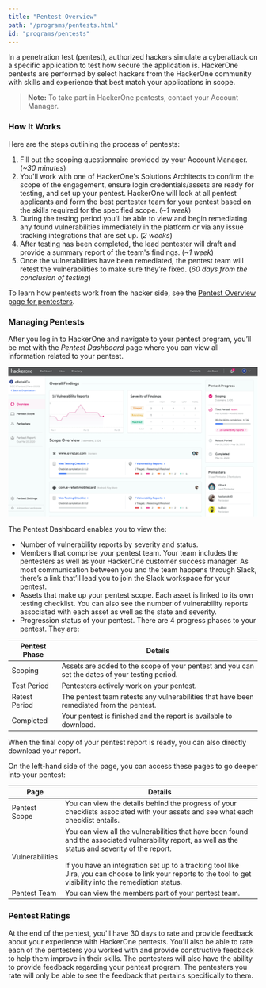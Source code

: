 ```yaml
---
title: "Pentest Overview"
path: "/programs/pentests.html"
id: "programs/pentests"
---
```


In a penetration test (pentest), authorized hackers simulate a cyberattack on a specific application to test how secure the application is. HackerOne pentests are performed by select hackers from the HackerOne community with skills and experience that best match your applications in scope.

> **Note:** To take part in HackerOne pentests, contact your Account Manager.  

### How It Works

Here are the steps outlining the process of pentests:
1. Fill out the scoping questionnaire provided by your Account Manager. (*~30 minutes*)
2. You'll work with one of HackerOne's Solutions Architects to confirm the scope of the engagement, ensure login credentials/assets are ready for testing, and set up your pentest. HackerOne will look at all pentest applicants and form the best pentester team for your pentest based on the skills required for the specified scope. (*~1 week*)
3. During the testing period you'll be able to view and begin remediating any found vulnerabilities immediately in the platform or via any issue tracking integrations that are set up. (*2 weeks*)
4. After testing has been completed, the lead pentester will draft and provide a summary report of the team's findings. (*~1 week*)
5. Once the vulnerabilities have been remediated, the pentest team will retest the vulnerabilities to make sure they’re fixed. (*60 days from the conclusion of testing*)

To learn how pentests work from the hacker side, see the [Pentest Overview page for pentesters](/hackers/pentest-overview.html).

### Managing Pentests
After you log in to HackerOne and navigate to your pentest program, you’ll be met with the *Pentest Dashboard* page where you can view all information related to your pentest.

![pentest dashboard page](./images/pentest-overview.jpg)

The Pentest Dashboard enables you to view the:
* Number of vulnerability reports by severity and status.
* Members that comprise your pentest team. Your team includes the pentesters as well as your HackerOne customer success manager. As most communication between you and the team happens through Slack, there’s a link that’ll lead you to join the Slack workspace for your pentest.
* Assets that make up your pentest scope.  Each asset is linked to its own testing checklist. You can also see the number of vulnerability reports associated with each asset as well as the state and severity.
* Progression status of your pentest. There are 4 progress phases to your pentest. They are:

Pentest Phase | Details
------------- | --------
Scoping | Assets are added to the scope of your pentest and you can set the dates of your testing period.
Test Period | Pentesters actively work on your pentest.
Retest Period | The pentest team retests any vulnerabilities that have been remediated from the pentest.
Completed | Your pentest is finished and the report is available to download.

When the final copy of your pentest report is ready, you can also directly download your report.

On the left-hand side of the page, you can access these pages to go deeper into your pentest:

Page | Details
---- | -------
Pentest Scope | You can view the details behind the progress of your checklists associated with your assets and see what each checklist entails.
Vulnerabilities | You can view all the vulnerabilities that have been found and the associated vulnerability report, as well as the status and severity of the report.<br><br> If you have an integration set up to a tracking tool like Jira, you can choose to link your reports to the tool to get visibility into the remediation status.
Pentest Team | You can view the members part of your pentest team.

### Pentest Ratings
At the end of the pentest, you'll have 30 days to rate and provide feedback about your experience with HackerOne pentests. You'll also be able to rate each of the pentesters you worked with and provide constructive feedback to help them improve in their skills. The pentesters will also have the ability to provide feedback regarding your pentest program. The pentesters you rate will only be able to see the feedback that pertains specifically to them. 
